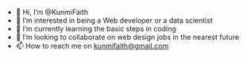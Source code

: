- 👋 Hi, I’m @KunmiFaith
- 👀 I’m interested in being a Web developer or a data scientist 
- 🌱 I’m currently learning the basic steps in coding
- 💞️ I’m looking to collaborate on web design jobs in the nearest future
- 📫 How to reach me on kunmifaith@gmail.com

<!---
KunmiFaith/KunmiFaith is a ✨ special ✨ repository because its `README.md` (this file) appears on your GitHub profile.
You can click the Preview link to take a look at your changes.
--->
